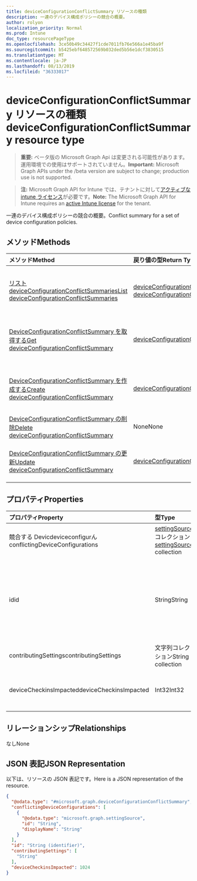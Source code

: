 ```yaml
---
title: deviceConfigurationConflictSummary リソースの種類
description: 一連のデバイス構成ポリシーの競合の概要。
author: rolyon
localization_priority: Normal
ms.prod: Intune
doc_type: resourcePageType
ms.openlocfilehash: 3ce50b49c34427f1cde7011fb76e566a1e45ba9f
ms.sourcegitcommit: b5425ebf648572569b032ded5b56e1dcf3830515
ms.translationtype: MT
ms.contentlocale: ja-JP
ms.lasthandoff: 08/13/2019
ms.locfileid: "36333017"
---
```

# <a name="deviceconfigurationconflictsummary-resource-type"></a><span data-ttu-id="1e55e-103">deviceConfigurationConflictSummary リソースの種類</span><span class="sxs-lookup"><span data-stu-id="1e55e-103">deviceConfigurationConflictSummary resource type</span></span>

> <span data-ttu-id="1e55e-104">**重要:** ベータ版の Microsoft Graph Api は変更される可能性があります。運用環境での使用はサポートされていません。</span><span class="sxs-lookup"><span data-stu-id="1e55e-104">**Important:** Microsoft Graph APIs under the /beta version are subject to change; production use is not supported.</span></span>

> <span data-ttu-id="1e55e-105">**注:** Microsoft Graph API for Intune では、テナントに対して[アクティブな intune ライセンス](https://go.microsoft.com/fwlink/?linkid=839381)が必要です。</span><span class="sxs-lookup"><span data-stu-id="1e55e-105">**Note:** The Microsoft Graph API for Intune requires an [active Intune license](https://go.microsoft.com/fwlink/?linkid=839381) for the tenant.</span></span>

<span data-ttu-id="1e55e-106">一連のデバイス構成ポリシーの競合の概要。</span><span class="sxs-lookup"><span data-stu-id="1e55e-106">Conflict summary for a set of device configuration policies.</span></span>

## <a name="methods"></a><span data-ttu-id="1e55e-107">メソッド</span><span class="sxs-lookup"><span data-stu-id="1e55e-107">Methods</span></span>
|<span data-ttu-id="1e55e-108">メソッド</span><span class="sxs-lookup"><span data-stu-id="1e55e-108">Method</span></span>|<span data-ttu-id="1e55e-109">戻り値の型</span><span class="sxs-lookup"><span data-stu-id="1e55e-109">Return Type</span></span>|<span data-ttu-id="1e55e-110">説明</span><span class="sxs-lookup"><span data-stu-id="1e55e-110">Description</span></span>|
|:---|:---|:---|
|[<span data-ttu-id="1e55e-111">リスト deviceConfigurationConflictSummaries</span><span class="sxs-lookup"><span data-stu-id="1e55e-111">List deviceConfigurationConflictSummaries</span></span>](../api/intune-deviceconfig-deviceconfigurationconflictsummary-list.md)|<span data-ttu-id="1e55e-112">[deviceConfigurationConflictSummary](../resources/intune-deviceconfig-deviceconfigurationconflictsummary.md)コレクション</span><span class="sxs-lookup"><span data-stu-id="1e55e-112">[deviceConfigurationConflictSummary](../resources/intune-deviceconfig-deviceconfigurationconflictsummary.md) collection</span></span>|<span data-ttu-id="1e55e-113">[DeviceConfigurationConflictSummary](../resources/intune-deviceconfig-deviceconfigurationconflictsummary.md)オブジェクトのプロパティとリレーションシップをリストします。</span><span class="sxs-lookup"><span data-stu-id="1e55e-113">List properties and relationships of the [deviceConfigurationConflictSummary](../resources/intune-deviceconfig-deviceconfigurationconflictsummary.md) objects.</span></span>|
|[<span data-ttu-id="1e55e-114">DeviceConfigurationConflictSummary を取得する</span><span class="sxs-lookup"><span data-stu-id="1e55e-114">Get deviceConfigurationConflictSummary</span></span>](../api/intune-deviceconfig-deviceconfigurationconflictsummary-get.md)|[<span data-ttu-id="1e55e-115">deviceConfigurationConflictSummary</span><span class="sxs-lookup"><span data-stu-id="1e55e-115">deviceConfigurationConflictSummary</span></span>](../resources/intune-deviceconfig-deviceconfigurationconflictsummary.md)|<span data-ttu-id="1e55e-116">[DeviceConfigurationConflictSummary](../resources/intune-deviceconfig-deviceconfigurationconflictsummary.md)オブジェクトのプロパティとリレーションシップを読み取ります。</span><span class="sxs-lookup"><span data-stu-id="1e55e-116">Read properties and relationships of the [deviceConfigurationConflictSummary](../resources/intune-deviceconfig-deviceconfigurationconflictsummary.md) object.</span></span>|
|[<span data-ttu-id="1e55e-117">DeviceConfigurationConflictSummary を作成する</span><span class="sxs-lookup"><span data-stu-id="1e55e-117">Create deviceConfigurationConflictSummary</span></span>](../api/intune-deviceconfig-deviceconfigurationconflictsummary-create.md)|[<span data-ttu-id="1e55e-118">deviceConfigurationConflictSummary</span><span class="sxs-lookup"><span data-stu-id="1e55e-118">deviceConfigurationConflictSummary</span></span>](../resources/intune-deviceconfig-deviceconfigurationconflictsummary.md)|<span data-ttu-id="1e55e-119">新しい[deviceConfigurationConflictSummary](../resources/intune-deviceconfig-deviceconfigurationconflictsummary.md)オブジェクトを作成します。</span><span class="sxs-lookup"><span data-stu-id="1e55e-119">Create a new [deviceConfigurationConflictSummary](../resources/intune-deviceconfig-deviceconfigurationconflictsummary.md) object.</span></span>|
|[<span data-ttu-id="1e55e-120">DeviceConfigurationConflictSummary の削除</span><span class="sxs-lookup"><span data-stu-id="1e55e-120">Delete deviceConfigurationConflictSummary</span></span>](../api/intune-deviceconfig-deviceconfigurationconflictsummary-delete.md)|<span data-ttu-id="1e55e-121">None</span><span class="sxs-lookup"><span data-stu-id="1e55e-121">None</span></span>|<span data-ttu-id="1e55e-122">[DeviceConfigurationConflictSummary](../resources/intune-deviceconfig-deviceconfigurationconflictsummary.md)を削除します。</span><span class="sxs-lookup"><span data-stu-id="1e55e-122">Deletes a [deviceConfigurationConflictSummary](../resources/intune-deviceconfig-deviceconfigurationconflictsummary.md).</span></span>|
|[<span data-ttu-id="1e55e-123">DeviceConfigurationConflictSummary の更新</span><span class="sxs-lookup"><span data-stu-id="1e55e-123">Update deviceConfigurationConflictSummary</span></span>](../api/intune-deviceconfig-deviceconfigurationconflictsummary-update.md)|[<span data-ttu-id="1e55e-124">deviceConfigurationConflictSummary</span><span class="sxs-lookup"><span data-stu-id="1e55e-124">deviceConfigurationConflictSummary</span></span>](../resources/intune-deviceconfig-deviceconfigurationconflictsummary.md)|<span data-ttu-id="1e55e-125">[DeviceConfigurationConflictSummary](../resources/intune-deviceconfig-deviceconfigurationconflictsummary.md)オブジェクトのプロパティを更新します。</span><span class="sxs-lookup"><span data-stu-id="1e55e-125">Update the properties of a [deviceConfigurationConflictSummary](../resources/intune-deviceconfig-deviceconfigurationconflictsummary.md) object.</span></span>|

## <a name="properties"></a><span data-ttu-id="1e55e-126">プロパティ</span><span class="sxs-lookup"><span data-stu-id="1e55e-126">Properties</span></span>
|<span data-ttu-id="1e55e-127">プロパティ</span><span class="sxs-lookup"><span data-stu-id="1e55e-127">Property</span></span>|<span data-ttu-id="1e55e-128">型</span><span class="sxs-lookup"><span data-stu-id="1e55e-128">Type</span></span>|<span data-ttu-id="1e55e-129">説明</span><span class="sxs-lookup"><span data-stu-id="1e55e-129">Description</span></span>|
|:---|:---|:---|
|<span data-ttu-id="1e55e-130">競合する Devicdeviceconfigurん</span><span class="sxs-lookup"><span data-stu-id="1e55e-130">conflictingDeviceConfigurations</span></span>|<span data-ttu-id="1e55e-131">[settingSource](../resources/intune-deviceconfig-settingsource.md) コレクション</span><span class="sxs-lookup"><span data-stu-id="1e55e-131">[settingSource](../resources/intune-deviceconfig-settingsource.md) collection</span></span>|<span data-ttu-id="1e55e-132">指定された設定と競合しているポリシーのセット</span><span class="sxs-lookup"><span data-stu-id="1e55e-132">The set of policies in conflict with the given setting</span></span>|
|<span data-ttu-id="1e55e-133">id</span><span class="sxs-lookup"><span data-stu-id="1e55e-133">id</span></span>|<span data-ttu-id="1e55e-134">String</span><span class="sxs-lookup"><span data-stu-id="1e55e-134">String</span></span>|<span data-ttu-id="1e55e-135">競合しているポリシーのセットの id。</span><span class="sxs-lookup"><span data-stu-id="1e55e-135">The id for this set of conflicting policies.</span></span> <span data-ttu-id="1e55e-136">この id は、アンダースコアで区切られた辞書順で競合しているすべてのポリシーの id です。</span><span class="sxs-lookup"><span data-stu-id="1e55e-136">This id is the ids of all the policies in ConflictingDeviceConfigurations in lexicographical order separated by underscores.</span></span>|
|<span data-ttu-id="1e55e-137">contributingSettings</span><span class="sxs-lookup"><span data-stu-id="1e55e-137">contributingSettings</span></span>|<span data-ttu-id="1e55e-138">文字列コレクション</span><span class="sxs-lookup"><span data-stu-id="1e55e-138">String collection</span></span>|<span data-ttu-id="1e55e-139">指定されたポリシーと競合する設定のセット</span><span class="sxs-lookup"><span data-stu-id="1e55e-139">The set of settings in conflict with the given policies</span></span>|
|<span data-ttu-id="1e55e-140">deviceCheckinsImpacted</span><span class="sxs-lookup"><span data-stu-id="1e55e-140">deviceCheckinsImpacted</span></span>|<span data-ttu-id="1e55e-141">Int32</span><span class="sxs-lookup"><span data-stu-id="1e55e-141">Int32</span></span>|<span data-ttu-id="1e55e-142">競合するポリシーと設定によって影響を受けるチェックインの数</span><span class="sxs-lookup"><span data-stu-id="1e55e-142">The count of checkins impacted by the conflicting policies and settings</span></span>|

## <a name="relationships"></a><span data-ttu-id="1e55e-143">リレーションシップ</span><span class="sxs-lookup"><span data-stu-id="1e55e-143">Relationships</span></span>
<span data-ttu-id="1e55e-144">なし</span><span class="sxs-lookup"><span data-stu-id="1e55e-144">None</span></span>

## <a name="json-representation"></a><span data-ttu-id="1e55e-145">JSON 表記</span><span class="sxs-lookup"><span data-stu-id="1e55e-145">JSON Representation</span></span>
<span data-ttu-id="1e55e-146">以下は、リソースの JSON 表記です。</span><span class="sxs-lookup"><span data-stu-id="1e55e-146">Here is a JSON representation of the resource.</span></span>
<!-- {
  "blockType": "resource",
  "keyProperty": "id",
  "@odata.type": "microsoft.graph.deviceConfigurationConflictSummary"
}
-->
``` json
{
  "@odata.type": "#microsoft.graph.deviceConfigurationConflictSummary",
  "conflictingDeviceConfigurations": [
    {
      "@odata.type": "microsoft.graph.settingSource",
      "id": "String",
      "displayName": "String"
    }
  ],
  "id": "String (identifier)",
  "contributingSettings": [
    "String"
  ],
  "deviceCheckinsImpacted": 1024
}
```



